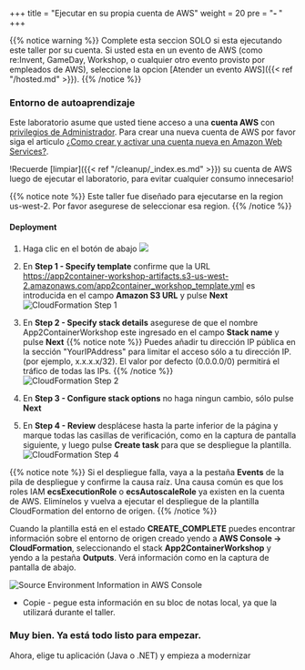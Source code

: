 +++
title = "Ejecutar en su propia cuenta de AWS"
weight = 20
pre = "<b>- </b>"
+++

{{% notice warning %}}
Complete esta seccion SOLO si esta ejecutando este taller por su cuenta. Si usted esta en un evento de AWS (como re:Invent, GameDay, Workshop, o cualquier otro evento provisto por empleados de AWS), seleccione la opcion [Atender un evento AWS]({{< ref "/hosted.md" >}}).
{{% /notice %}}

### Entorno de autoaprendizaje

Este laboratorio asume que usted tiene acceso a una **cuenta AWS** con <a href="https://docs.aws.amazon.com/IAM/latest/UserGuide/getting-started_create-admin-group.html" target="_blank">privilegios de Administrador</a>. Para crear una nueva cuenta de AWS por favor siga el articulo <a href="https://aws.amazon.com/premiumsupport/knowledge-center/create-and-activate-aws-account/" target="_blank">¿Como crear y activar una cuenta nueva en Amazon Web Services?</a>.

!Recuerde [limpiar]({{< ref "/cleanup/_index.es.md" >}}) su cuenta de AWS luego de ejecutar el laboratorio, para evitar cualquier consumo innecesario!

   {{% notice note %}}
Este taller fue diseñado para ejecutarse en la region us-west-2. Por favor asegurese de seleccionar esa region.
  {{% /notice %}}  

#### Deployment

1. Haga clic en el botón de abajo <a href="https://console.aws.amazon.com/cloudformation/home?region=us-west-2#/stacks/new?stackName=App2ContainerWorkshop&templateURL=https://app2container-workshop-artifacts.s3-us-west-2.amazonaws.com/app2container_workshop_template.yml" target="_blank"><img src="https://application-migration-with-aws-workshop.s3-us-west-2.amazonaws.com/static/cloudformation-launch-stack.png"></a>

2. En **Step 1 - Specify template** confirme que la URL <https://app2container-workshop-artifacts.s3-us-west-2.amazonaws.com/app2container_workshop_template.yml> es introducida en el campo **Amazon S3 URL** y pulse **Next**
  ![CloudFormation Step 1](/intro/cloudformation-step1.en.png)

3. En **Step 2 - Specify stack details** asegurese de que el nombre App2ContainerWorkshop este ingresado en el campo **Stack name** y pulse **Next**
  {{% notice note %}}
  Puedes añadir tu dirección IP pública en la sección "YourIPAddress" para limitar el acceso sólo a tu dirección IP. (por ejemplo, x.x.x.x/32). El valor por defecto (0.0.0.0/0) permitirá el tráfico de todas las IPs.
  {{% /notice %}}  
  ![CloudFormation Step 2](/intro/cloudformation-step2.en.png)

4. En **Step 3 - Configure stack options** no haga ningun cambio, sólo pulse **Next**

5. En **Step 4 - Review** desplácese hasta la parte inferior de la página y marque todas las casillas de verificación, como en la captura de pantalla siguiente, y luego pulse **Create task** para que se despliegue la plantilla.
  ![CloudFormation Step 4](/intro/cloudformation-step4.en.png)

{{% notice note %}}
Si el despliegue falla, vaya a la pestaña **Events** de la pila de despliegue y confirme la causa raíz. Una causa común es que los roles IAM **ecsExecutionRole** o **ecsAutoscaleRole** ya existen en la cuenta de AWS. Elimínelos y vuelva a ejecutar el despliegue de la plantilla CloudFormation del entorno de origen.
{{% /notice %}}

Cuando la plantilla está en el estado **CREATE_COMPLETE** puedes encontrar información sobre el entorno de origen creado yendo a **AWS Console -> CloudFormation**, seleccionando el stack **App2ContainerWorkshop** y yendo a la pestaña **Outputs**. Verá información como en la captura de pantalla de abajo.

![Source Environment Information in AWS Console](/intro/self-service-env-awsconsole-info.en.png)

- Copie - pegue esta información en su bloc de notas local, ya que la utilizará durante el taller.

### Muy bien. Ya está todo listo para empezar.

Ahora, elige tu aplicación (Java o .NET) y empieza a modernizar